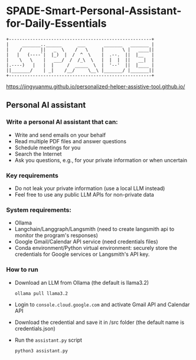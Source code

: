 # SPADE-Smart-Personal-Assistant-for-Daily-Essentials
```
+------------------------------------------------------+
|     _______..______      ___       _______   _______ |
|    /       ||   _  \    /   \     |       \ |   ____||
|   |   (----`|  |_)  |  /  ^  \    |  .--.  ||  |__   |
|    \   \    |   ___/  /  /_\  \   |  |  |  ||   __|  |
|.----)   |   |  |     /  _____  \  |  '--'  ||  |____ |
||_______/    | _|    /__/     \__\ |_______/ |_______||
+------------------------------------------------------+
```

https://jingyuanmu.github.io/personalized-helper-assistive-tool.github.io/

## Personal AI assistant
### Write a personal AI assistant that can:
  * Write and send emails on your behalf
  * Read multiple PDF files and answer questions
  * Schedule meetings for you
  * Search the Internet
  * Ask you questions, e.g., for your private information or when uncertain

### Key requirements
  * Do not leak your private information (use a local LLM instead)
  * Feel free to use any public LLM APIs for non-private data

### System requirements:
  * Ollama
  * Langchain/Langgraph/Langsmith (need to create langsmith api to monitor the program's responses)
  * Google Gmail/Calendar API service (need credentials files)
  * Conda environment/Python virtual environment: securely store the credentials for Google services or Langsmith's API key.

### How to run
  * Download an LLM from Ollama (the default is llama3.2)
    
    `ollama pull llama3.2`

  * Login to `console.cloud.google.com` and activate Gmail API and Calendar API
  * Download the credential and save it in /src folder (the default name is credentials.json)
  
  * Run the `assistant.py` script
    
    `python3 assistant.py`
